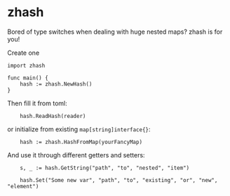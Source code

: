 zhash
=====

Bored of type switches when dealing with huge nested maps? zhash is for you!

Create one
```golang
import zhash

func main() {
    hash := zhash.NewHash()
}
```

Then fill it from toml:

```golang
    hash.ReadHash(reader)
```

or initialize from existing `map[string]interface{}`:

```golang
    hash := zhash.HashFromMap(yourFancyMap)
```

And use it through different getters and setters:
```golang
    s, _ := hash.GetString("path", "to", "nested", "item")

    hash.Set("Some new var", "path", "to", "existing", "or", "new", "element")
```


